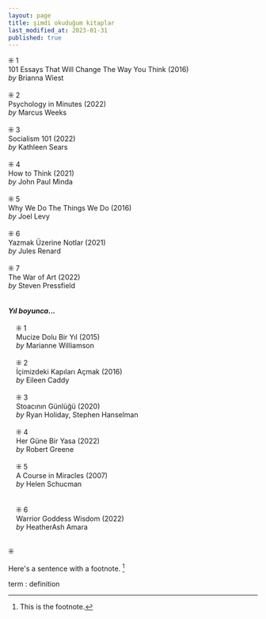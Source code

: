 ```yaml
---
layout: page  
title: şimdi okuduğum kitaplar  
last_modified_at: 2023-01-31
published: true  
---
```


⁜ 1  
101 Essays That Will Change The Way You Think (2016)  
<i>by</i> Brianna Wiest  
<br />
⁜ 2  
Psychology in Minutes  (2022)  
<i>by</i> Marcus Weeks  
<br />
⁜ 3  
Socialism 101 (2022)  
<i> by </i> Kathleen Sears  
<br />
⁜ 4  
How to Think (2021)  
<i> by </i> John Paul Minda  
<br />
⁜ 5  
Why We Do The Things We Do (2016)  
<i> by </i> Joel Levy  
<br />
⁜ 6  
Yazmak Üzerine Notlar (2021)  
<i> by </i> Jules Renard  
<br />
⁜ 7  
The War of Art (2022)  
<i> by </i> Steven Pressfield  
<br />  
<i><b>Yıl boyunca...</b></i>  
<br />
&nbsp; &nbsp; ⁜ 1  
&nbsp; &nbsp; Mucize Dolu Bir Yıl (2015)  
&nbsp; &nbsp; <i>by</i> Marianne Williamson  
<br />
&nbsp; &nbsp; ⁜ 2    
&nbsp; &nbsp; İçimizdeki Kapıları Açmak (2016)  
&nbsp; &nbsp; <i>by</i> Eileen Caddy  
<br />
&nbsp; &nbsp; ⁜ 3  
&nbsp; &nbsp; Stoacının Günlüğü (2020)  
&nbsp; &nbsp; <i>by</i> Ryan Holiday, Stephen Hanselman  
<br />
&nbsp; &nbsp; ⁜ 4  
&nbsp; &nbsp; Her Güne Bir Yasa (2022)  
&nbsp; &nbsp; <i>by</i> Robert Greene    
<br />
&nbsp; &nbsp; ⁜ 5  
&nbsp; &nbsp; A Course in Miracles (2007)  
&nbsp; &nbsp; <i>by</i> Helen Schucman    
<br />  
&nbsp; &nbsp; ⁜ 6  
&nbsp; &nbsp; Warrior Goddess Wisdom (2022)  
&nbsp; &nbsp; <i>by</i> HeatherAsh Amara  
<br />

⁜  

Here's a sentence with a footnote. [^aaa]

[^aaa]: This is the footnote.


term
: definition
  
